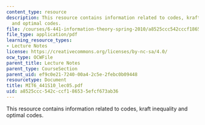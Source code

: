 ```yaml
---
content_type: resource
description: This resource contains information related to codes, kraft inequality
  and optimal codes.
file: /courses/6-441-information-theory-spring-2010/a8525ccc542cccf186535efcf673ab36_MIT6_441S10_lec05.pdf
file_type: application/pdf
learning_resource_types:
- Lecture Notes
license: https://creativecommons.org/licenses/by-nc-sa/4.0/
ocw_type: OCWFile
parent_title: Lecture Notes
parent_type: CourseSection
parent_uid: ef9c0e21-7240-00a4-2c5e-2febc0b09448
resourcetype: Document
title: MIT6_441S10_lec05.pdf
uid: a8525ccc-542c-ccf1-8653-5efcf673ab36
---
```

This resource contains information related to codes, kraft inequality and optimal codes.